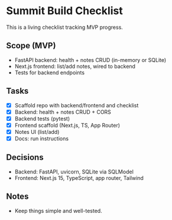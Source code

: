 # Summit Build Checklist

This is a living checklist tracking MVP progress.

## Scope (MVP)
- FastAPI backend: health + notes CRUD (in-memory or SQLite)
- Next.js frontend: list/add notes, wired to backend
- Tests for backend endpoints

## Tasks
- [x] Scaffold repo with backend/frontend and checklist
- [x] Backend: health + notes CRUD + CORS
- [x] Backend tests (pytest)
- [x] Frontend scaffold (Next.js, TS, App Router)
- [x] Notes UI (list/add)
- [x] Docs: run instructions

## Decisions
- Backend: FastAPI, uvicorn, SQLite via SQLModel
- Frontend: Next.js 15, TypeScript, app router, Tailwind

## Notes
- Keep things simple and well-tested.
